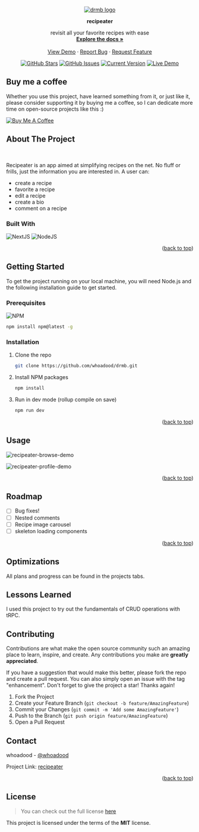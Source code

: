 <a name="readme-top" />
<br />

<div align="center">
  <a href="https://github.com/whoadood/recipeater">
    <img src="https://user-images.githubusercontent.com/82413454/201942312-be0d1107-4175-49f7-923f-1d17029069aa.png" alt="drmb logo">
  </a>

<strong>recipeater</strong>

  <p align="center">
    revisit all your favorite recipes with ease
    <br />
    <a href="https://github.com/recipeater/"><strong>Explore the docs »</strong></a>
    <br />
    <br />
    <a href="https://www.npmjs.com/package/recipeater">View Demo</a>
    ·
    <a href="https://github.com/whoadood/recipeater/issues">Report Bug</a>
    ·
    <a href="https://github.com/whoadood/recipeater/issues">Request Feature</a>
  </p>
</div>

<div align="center">

[![GitHub Stars](https://img.shields.io/github/stars/whoadood/recipeater.svg)](https://github.com/whoadood/recipeater/stargazers) [![GitHub Issues](https://img.shields.io/github/issues/whoadood/recipeater.svg)](https://github.com/whoadood/recipeater/issues) [![Current Version](https://img.shields.io/badge/version-1.0.0-green.svg)](https://github.com/whoadood/recipeater) [![Live Demo](https://img.shields.io/badge/demo-online-green.svg)](https://recipeater.vercel.app)

</div>

## Buy me a coffee

Whether you use this project, have learned something from it, or just like it, please consider supporting it by buying me a coffee, so I can dedicate more time on open-source projects like this :)

<a href="https://www.buymeacoffee.com/whoadood" target="_blank"><img src="https://www.buymeacoffee.com/assets/img/custom_images/orange_img.png" alt="Buy Me A Coffee" style="height: auto !important;width: auto !important;" ></a>

## About The Project

<!-- project main image -->

<br>
<!-- project description here -->

Recipeater is an app aimed at simplifying recipes on the net. No fluff or frills, just the information you are interested in. A user can:

- create a recipe
- favorite a recipe
- edit a recipe
- create a bio
- comment on a recipe

### Built With

<!-- project technologies icons -->

![NextJS](https://img.shields.io/badge/next.js-6DA55F?style=for-the-badge&logo=next.js&logoColor=white)
![NodeJS](https://img.shields.io/badge/node.js-6DA55F?style=for-the-badge&logo=node.js&logoColor=white)

<p align="right">(<a href="#readme-top">back to top</a>)</p>

## Getting Started

To get the project running on your local machine, you will need Node.js and the following installation guide to get started.

### Prerequisites

![NPM](https://img.shields.io/badge/NPM-%23000000.svg?style=for-the-badge&logo=npm&logoColor=white)

```sh
npm install npm@latest -g
```

### Installation

1. Clone the repo
   ```sh
   git clone https://github.com/whoadood/drmb.git
   ```
2. Install NPM packages
   ```sh
   npm install
   ```
3. Run in dev mode (rollup compile on save)
   ```sh
   npm run dev
   ```

<p align="right">(<a href="#readme-top">back to top</a>)</p>

## Usage

<!-- project demo images -->

![recipeater-browse-demo](https://user-images.githubusercontent.com/82413454/202517435-c343e197-175a-4de1-9c72-40bfe5fb4881.png)

![recipeater-profile-demo](https://user-images.githubusercontent.com/82413454/202517564-5cd6531d-8f22-41e5-a977-baf1faacb09b.png)


<!-- project usage guide -->

<p align="right">(<a href="#readme-top">back to top</a>)</p>

## Roadmap

<!-- future plans for project -->

- [ ] Bug fixes!
- [ ] Nested comments
- [ ] Recipe image carousel
- [ ] skeleton loading components

<!-- link to github issues -->
<!-- See the [open issues](https://github.com/[github-username]/[github-project-name]/issues) for a full list of proposed features (and known issues). -->

<p align="right">(<a href="#readme-top">back to top</a>)</p>

## Optimizations

<!-- optimization plans -->

All plans and progress can be found in the projects tabs.

## Lessons Learned

<!-- a few paragraphs about project learnings -->

I used this project to try out the fundamentals of CRUD operations with tRPC.

## Contributing

Contributions are what make the open source community such an amazing place to learn, inspire, and create. Any contributions you make are **greatly appreciated**.

If you have a suggestion that would make this better, please fork the repo and create a pull request. You can also simply open an issue with the tag "enhancement".
Don't forget to give the project a star! Thanks again!

1. Fork the Project
2. Create your Feature Branch (`git checkout -b feature/AmazingFeature`)
3. Commit your Changes (`git commit -m 'Add some AmazingFeature'`)
4. Push to the Branch (`git push origin feature/AmazingFeature`)
5. Open a Pull Request

<!-- MARKDOWN LINKS & IMAGES -->
<!-- https://www.markdownguide.org/basic-syntax/#reference-style-links -->

<!-- [contributors-shield]: https://img.shields.io/github/contributors/[github-username]/[github-project-name].svg?style=for-the-badge
[contributors-url]: https://github.com/[github-username]/[github-project-name]/graphs/contributors
[forks-shield]: https://img.shields.io/github/forks/[github-username]/[github-project-name].svg?style=for-the-badge
[forks-url]: https://github.com/[github-username]/[github-project-name]/network/members
[stars-shield]: https://img.shields.io/github/stars/[github-username]/[github-project-name].svg?style=for-the-badge
[stars-url]: https://github.com/[github-username]/[github-project-name]/stargazers
[issues-shield]: https://img.shields.io/github/issues/[github-username]/[github-project-name].svg?style=for-the-badge
[issues-url]: https://github.com/[github-username]/[github-project-name]/issues
[license-shield]: https://img.shields.io/github/license/[github-username]/[github-project-name].svg?style=for-the-badge
[license-url]: https://github.com/[github-username]/[github-project-name]/blob/master/LICENSE.txt
[linkedin-shield]: https://img.shields.io/badge/-LinkedIn-black.svg?style=for-the-badge&logo=linkedin&colorB=555
[linkedin-url]: https://linkedin.com/in/[linkedin-username]
[next.js]: https://img.shields.io/badge/next.js-000000?style=for-the-badge&logo=nextdotjs&logoColor=white
[next-url]: https://nextjs.org/
[react.js]: https://img.shields.io/badge/React-20232A?style=for-the-badge&logo=react&logoColor=61DAFB
[react-url]: https://reactjs.org/
[vue.js]: https://img.shields.io/badge/Vue.js-35495E?style=for-the-badge&logo=vuedotjs&logoColor=4FC08D
[vue-url]: https://vuejs.org/
[angular.io]: https://img.shields.io/badge/Angular-DD0031?style=for-the-badge&logo=angular&logoColor=white
[angular-url]: https://angular.io/
[svelte.dev]: https://img.shields.io/badge/Svelte-4A4A55?style=for-the-badge&logo=svelte&logoColor=FF3E00
[svelte-url]: https://svelte.dev/
[laravel.com]: https://img.shields.io/badge/Laravel-FF2D20?style=for-the-badge&logo=laravel&logoColor=white
[laravel-url]: https://laravel.com
[bootstrap.com]: https://img.shields.io/badge/Bootstrap-563D7C?style=for-the-badge&logo=bootstrap&logoColor=white
[bootstrap-url]: https://getbootstrap.com
[jquery.com]: https://img.shields.io/badge/jQuery-0769AD?style=for-the-badge&logo=jquery&logoColor=white
[jquery-url]: https://jquery.com -->

## Contact

whoadood - [@whoadood](https://twitter.com/whoadood)

Project Link: [recipeater](https://github.com/whoadood/recipeater)

<p align="right">(<a href="#readme-top">back to top</a>)</p>

## License

> You can check out the full license [here](https://github.com/whoadood/recipeater/LICENSE)

This project is licensed under the terms of the **MIT** license.
